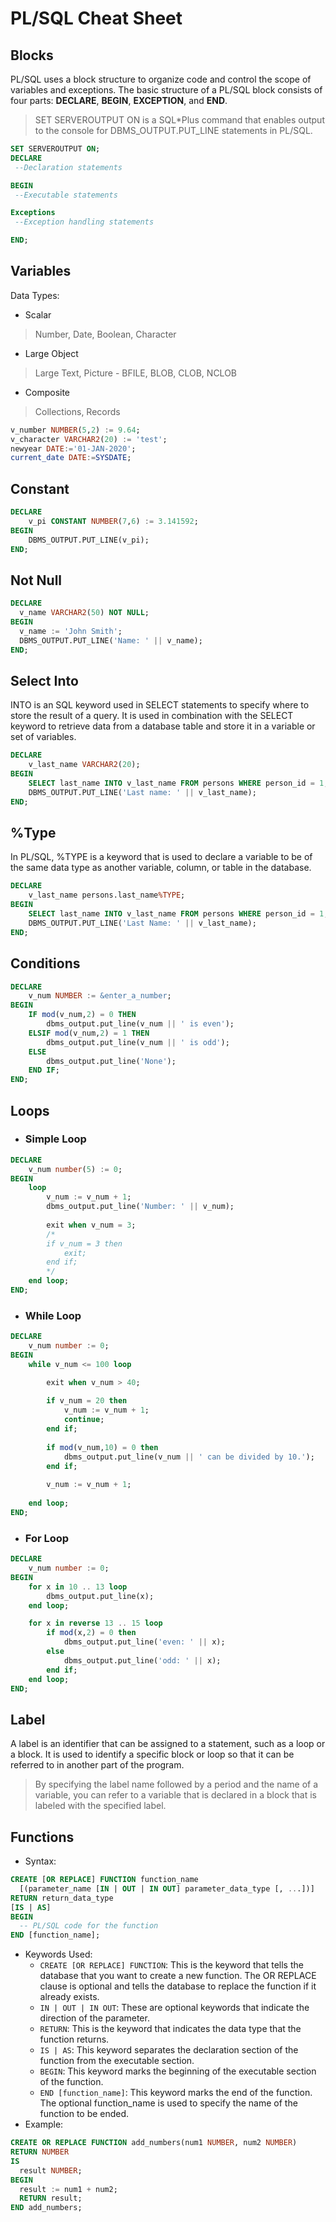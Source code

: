 # PL/SQL Cheat Sheet

## Blocks

PL/SQL uses a block structure to organize code and control the scope of variables and exceptions. The basic structure of a PL/SQL block consists of four parts: **DECLARE**, **BEGIN**, **EXCEPTION**, and **END**.
>SET SERVEROUTPUT ON is a SQL*Plus command that enables output to the console for DBMS_OUTPUT.PUT_LINE statements in PL/SQL.

```sql
SET SERVEROUTPUT ON;
DECLARE
 --Declaration statements

BEGIN
 --Executable statements

Exceptions
 --Exception handling statements

END;
```

## Variables

Data Types:
- Scalar
> Number, Date, Boolean, Character
- Large Object
> Large Text, Picture - BFILE, BLOB, CLOB, NCLOB
- Composite
> Collections, Records

```sql
v_number NUMBER(5,2) := 9.64;
v_character VARCHAR2(20) := 'test';
newyear DATE:='01-JAN-2020';
current_date DATE:=SYSDATE;
```

## Constant

```sql
DECLARE
	v_pi CONSTANT NUMBER(7,6) := 3.141592;
BEGIN
	DBMS_OUTPUT.PUT_LINE(v_pi);
END;
```

## Not Null

```sql
DECLARE
  v_name VARCHAR2(50) NOT NULL;
BEGIN
  v_name := 'John Smith';
  DBMS_OUTPUT.PUT_LINE('Name: ' || v_name);
END;
```
## Select Into

INTO is an SQL keyword used in SELECT statements to specify where to store the result of a query. It is used in combination with the SELECT keyword to retrieve data from a database table and store it in a variable or set of variables.

```sql
DECLARE
	v_last_name VARCHAR2(20);
BEGIN
	SELECT last_name INTO v_last_name FROM persons WHERE person_id = 1;
	DBMS_OUTPUT.PUT_LINE('Last name: ' || v_last_name);
END;
```

## %Type

In PL/SQL, %TYPE is a keyword that is used to declare a variable to be of the same data type as another variable, column, or table in the database.

```sql
DECLARE
	v_last_name persons.last_name%TYPE;
BEGIN
	SELECT last_name INTO v_last_name FROM persons WHERE person_id = 1;
	DBMS_OUTPUT.PUT_LINE('Last Name: ' || v_last_name);
END;
```

## Conditions

```sql
DECLARE
	v_num NUMBER := &enter_a_number;
BEGIN
	IF mod(v_num,2) = 0 THEN
	    dbms_output.put_line(v_num || ' is even');
	ELSIF mod(v_num,2) = 1 THEN
	    dbms_output.put_line(v_num || ' is odd');
	ELSE
	    dbms_output.put_line('None');
	END IF;
END;
```

## Loops

- ### Simple Loop

```sql
DECLARE
	v_num number(5) := 0;
BEGIN
	loop
	    v_num := v_num + 1;
	    dbms_output.put_line('Number: ' || v_num);
	    
	    exit when v_num = 3;
	    /*
	    if v_num = 3 then
	        exit;
	    end if;
	    */
	end loop;
END;
```

- ### While Loop

```sql
DECLARE
	v_num number := 0;
BEGIN
	while v_num <= 100 loop

	    exit when v_num > 40;
	    
	    if v_num = 20 then
	        v_num := v_num + 1;
	        continue;
	    end if;
	    
	    if mod(v_num,10) = 0 then
	        dbms_output.put_line(v_num || ' can be divided by 10.');
	    end if;
	    
	    v_num := v_num + 1;
	    
	end loop;
END;
```

- ### For Loop

```sql
DECLARE
	v_num number := 0;
BEGIN
	for x in 10 .. 13 loop
	    dbms_output.put_line(x);
	end loop;

	for x in reverse 13 .. 15 loop
	    if mod(x,2) = 0 then
	        dbms_output.put_line('even: ' || x);
	    else
	        dbms_output.put_line('odd: ' || x);
	    end if;
	end loop;
END;
```

## Label

A label is an identifier that can be assigned to a statement, such as a loop or a block. It is used to identify a specific block or loop so that it can be referred to in another part of the program.
> By specifying the label name followed by a period and the name of a variable, you can refer to a variable that is declared in a block that is labeled with the specified label.

## Functions

- Syntax:
```sql
CREATE [OR REPLACE] FUNCTION function_name 
  [(parameter_name [IN | OUT | IN OUT] parameter_data_type [, ...])] 
RETURN return_data_type 
[IS | AS]
BEGIN
  -- PL/SQL code for the function
END [function_name];
```
- Keywords Used:
    - `CREATE [OR REPLACE] FUNCTION`: This is the keyword that tells the database that you want to create a new function. The OR REPLACE clause is optional and tells the database to replace the function if it already exists.
    - `IN | OUT | IN OUT`: These are optional keywords that indicate the direction of the parameter.
    - `RETURN`: This is the keyword that indicates the data type that the function returns.
    - `IS | AS`: This keyword separates the declaration section of the function from the executable section.
    - `BEGIN`: This keyword marks the beginning of the executable section of the function.
    - `END [function_name]`: This keyword marks the end of the function. The optional function_name is used to specify the name of the function to be ended.
- Example:
```sql
CREATE OR REPLACE FUNCTION add_numbers(num1 NUMBER, num2 NUMBER) 
RETURN NUMBER
IS
  result NUMBER;
BEGIN
  result := num1 + num2;
  RETURN result;
END add_numbers;
```